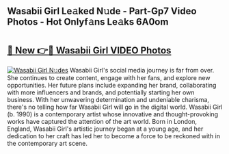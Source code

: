 ## Wasabii Girl Le𝚊ked N𝚞de - Part-Gp7 Video Photos - Hot Onlyf𝚊ns Le𝚊ks 6A0om

# <h2><a href="http://ab57423.deff.icu/?id=Wasabii+Girl">🔗 New 👉🔴 Wasabii Girl VIDEO Photos</a></h2>

[![Wasabii Girl N𝚞des](https://i.imgur.com/rIISA9y.gif)](http://ab57423.deff.icu/?id=Wasabii+Girl)
Wasabii Girl's social media journey is far from over. She continues to create content, engage with her fans, and explore new opportunities. Her future plans include expanding her brand, collaborating with more influencers and brands, and potentially starting her own business. With her unwavering determination and undeniable charisma, there's no telling how far Wasabii Girl will go in the digital world. Wasabii Girl (b. 1990) is a contemporary artist whose innovative and thought-provoking works have captured the attention of the art world. Born in London, England, Wasabii Girl's artistic journey began at a young age, and her dedication to her craft has led her to become a force to be reckoned with in the contemporary art scene.
